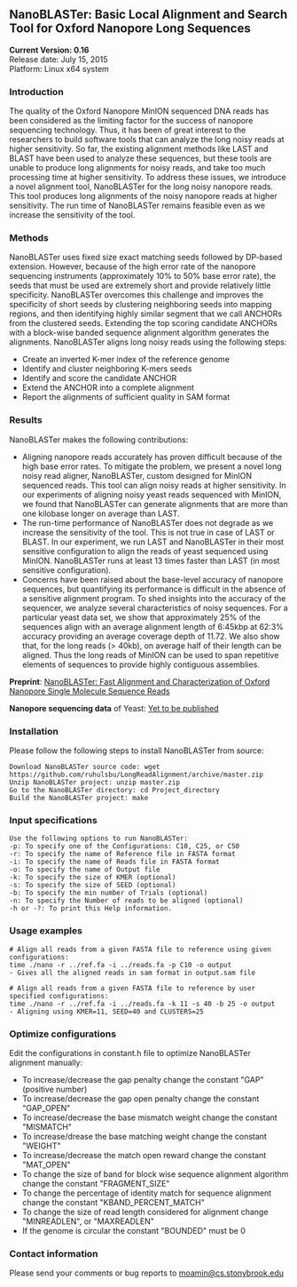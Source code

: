 ## NanoBLASTer: Basic Local Alignment and Search Tool for Oxford Nanopore Long Sequences  
**__Current Version: 0.16__**  
Release date: July 15, 2015  
Platform: Linux x64 system

### Introduction
The quality of the Oxford Nanopore MinION sequenced DNA reads has been considered as the limiting factor for the success of nanopore sequencing technology. Thus, it has been of great interest to the researchers to build software tools that can analyze the long noisy reads at higher sensitivity. So far, the existing alignment methods like LAST and BLAST have been used to analyze these sequences, but these tools are unable to produce long alignments for noisy reads, and take too much processing time at higher sensitivity. To address these issues, we introduce a novel alignment tool, NanoBLASTer for the long noisy nanopore reads. This tool produces long alignments of the noisy nanopore reads at higher sensitivity. The run time of NanoBLASTer remains feasible even as we increase the sensitivity of the tool. 

### Methods
NanoBLASTer uses fixed size exact matching seeds followed by DP-based extension. However, because of the high error rate of the nanopore sequencing instruments (approximately 10% to 50% base error rate), the seeds that must be used are extremely short and provide relatively little specificity. NanoBLASTer overcomes this challenge and improves the specificity of short seeds by clustering neighboring seeds into mapping regions, and then identifying highly similar segment that we call ANCHORs from the clustered seeds. Extending the top scoring candidate ANCHORs with a block-wise banded sequence alignment algorithm generates the alignments. NanoBLASTer aligns long noisy reads using the following steps:
- Create an inverted K-mer index of the reference genome
- Identify and cluster neighboring K-mers seeds
- Identify and score the candidate ANCHOR
- Extend the ANCHOR into a complete alignment
- Report the alignments of sufficient quality in SAM format

### Results
NanoBLASTer makes the following contributions:
- Aligning nanopore reads accurately has proven difficult because of the high base error rates. To mitigate the problem,
we present a novel long noisy read aligner, NanoBLASTer, custom designed for MinION sequenced reads. This tool can
align noisy reads at higher sensitivity. In our experiments of aligning noisy yeast reads sequenced with MinION, we found
that NanoBLASTer can generate alignments that are more than one kilobase longer on average than LAST.
- The run-time performance of NanoBLASTer does not degrade as we increase the sensitivity of the tool. This is not true in
case of LAST or BLAST. In our experiment, we run LAST and NanoBLASTer in their most sensitive configuration to align
the reads of yeast sequenced using MinION. NanoBLASTer runs at least 13 times faster than LAST (in most sensitive
configuration).
- Concerns have been raised about the base-level accuracy of nanopore sequences, but quantifying its performance is difficult
in the absence of a sensitive alignment program. To shed insights into the accuracy of the sequencer, we analyze several
characteristics of noisy sequences. For a particular yeast data set, we show that approximately 25% of the sequences align
with an average alignment length of 6:45kbp at 62:3% accuracy providing an average coverage depth of 11.72. We also
show that, for the long reads (> 40kb), on average half of their length can be aligned. Thus the long reads of MinION can be
used to span repetitive elements of sequences to provide highly contiguous assemblies.

**Preprint**: [NanoBLASTer: Fast Alignment and Characterization of Oxford Nanopore Single Molecule Sequence Reads]()  

**Nanopore sequencing data** of Yeast: [Yet to be published]()  
  
### Installation
Please follow the following steps to install NanoBLASTer from source:
```
Download NanoBLASTer source code: wget https://github.com/ruhulsbu/LongReadAlignment/archive/master.zip
Unzip NanoBLASTer project: unzip master.zip
Go to the NanoBLASTer directory: cd Project_directory 
Build the NanoBLASTer project: make
```  

### Input specifications
```
Use the following options to run NanoBLASTer:
-p: To specify one of the Configurations: C10, C25, or C50
-r: To specify the name of Reference file in FASTA format
-i: To specify the name of Reads file in FASTA format
-o: To specify the name of Output file
-k: To specify the size of KMER (optional)
-s: To specify the size of SEED (optional)
-b: To specify the min number of Trials (optional)
-n: To specify the Number of reads to be aligned (optional)
-h or -?: To print this Help information.
```

### Usage examples
```
# Align all reads from a given FASTA file to reference using given configurations:
time ./nano -r ../ref.fa -i ../reads.fa -p C10 -o output
- Gives all the aligned reads in sam format in output.sam file

# Align all reads from a given FASTA file to reference by user specified configurations:  
time ./nano -r ../ref.fa -i ../reads.fa -k 11 -s 40 -b 25 -o output
- Aligning using KMER=11, SEED=40 and CLUSTERS=25
```

### Optimize configurations
Edit the configurations in constant.h file to optimize NanoBLASTer alignment manually:
- To increase/decrease the gap penalty change the constant "GAP" (positive number)
- To increase/decrease the gap open penalty change the constant "GAP_OPEN"
- To increase/decrease the base mismatch weight change the constant "MISMATCH"
- To increase/drease the base matching weight change the constant "WEIGHT"
- To increase/decrease the match open reward change the constant "MAT_OPEN"
- To change the size of band for block wise sequence alignment algorithm change the constant "FRAGMENT_SIZE"
- To change the percentage of identity match for sequence alignment change the constant "KBAND_PERCENT_MATCH"
- To change the size of read length considered for alignment change "MINREADLEN", or "MAXREADLEN"
- If the genome is circular the constant "BOUNDED" must be 0  

### Contact information
Please send your comments or bug reports to moamin@cs.stonybrook.edu 
